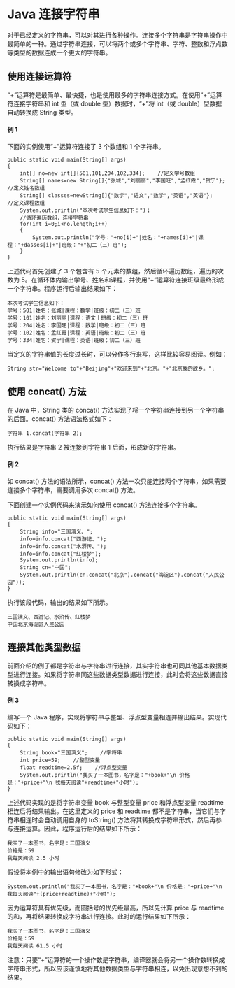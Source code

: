 # Java 连接字符串

对于已经定义的字符串，可以对其进行各种操作。连接多个字符串是字符串操作中最简单的一种。通过字符串连接，可以将两个或多个字符串、字符、整数和浮点数等类型的数据连成一个更大的字符串。

## 使用连接运算符

“+”运算符是最简单、最快捷，也是使用最多的字符串连接方式。在使用“+”运算符连接字符串和 int 型（或 double 型）数据时，“+”将 int（或 double）型数据自动转换成 String 类型。

#### 例 1

下面的实例使用“+”运算符连接了 3 个数组和 1 个字符串。

```
public static void main(String[] args)
{
    int[] no=new int[]{501,101,204,102,334};    //定义学号数组
    String[] names=new String[]{"张城","刘丽丽","李国旺","孟红霞","贺宁"};    //定义姓名数组
    String[] classes=newString[]{"数学","语文","数学","英语","英语"};    //定义课程数组
    System.out.println("本次考试学生信息如下：")；
    //循环遍历数组，连接字符串
    for(int i=0;i<no.length;i++)
    {
        System.out.println("学号："+no[i]+"|姓名："+names[i]+"|课程："+dasses[i]+"|班级："+"初二（三）班");
    }
}
```

上述代码首先创建了 3 个包含有 5 个元素的数组，然后循环遍历数组，遍历的次数为 5。在循环体内输出学号、姓名和课程，并使用“+”运算符连接班级最终形成一个字符串。程序运行后输出结果如下：

```
本次考试学生信息如下：
学号：501|姓名：张城|课程：数学|班级：初二（三）班
学号：101|姓名：刘丽丽|课程：语文丨班级：初二（三）班
学号：204|姓名：李国旺|课程：数学|班级：初二（三）班
学号：102|姓名：孟红霞|课程：英语|班级：初二（三）班
学号：334|姓名：贺宁|课程：英语|班级；初二（三）班
```

当定义的字符串值的长度过长时，可以分作多行来写，这样比较容易阅读。例如：

```
String str="Welcome to"+"Beijing"+"欢迎来到"+"北京。"+"北京我的故乡。";
```

## 使用 concat() 方法

在 Java 中，String 类的 concat() 方法实现了将一个字符串连接到另一个字符串的后面。concat() 方法语法格式如下：

```
字符串 1.concat(字符串 2);
```

执行结果是字符串 2 被连接到字符串 1 后面，形成新的字符串。

#### 例 2

如 concat() 方法的语法所示，concat() 方法一次只能连接两个字符串，如果需要连接多个字符串，需要调用多次 concat() 方法。

下面创建一个实例代码来演示如何使用 concat() 方法连接多个字符串。

```
public static void main(String[] args)
{
    String info="三国演义、";
    info=info.concat("西游记、");
    info=info.concat("水漭传、");
    info=info.concat("红楼梦");
    System.out.println(info);
    String cn="中国";
    System.out.println(cn.concat("北京").concat("海淀区").concat("人民公园"));
}
```

执行该段代码，输出的结果如下所示。

```
三国演义、西游记、水浒传、红楼梦
中国北京海淀区人民公园
```

## 连接其他类型数据

前面介绍的例子都是字符串与字符串进行连接，其实字符串也可同其他基本数据类型进行连接。如果将字符串同这些数据类型数据进行连接，此时会将这些数据直接转换成字符串。

#### 例 3

编写一个 Java 程序，实现将字符串与整型、浮点型变量相连并输出结果。实现代码如下：

```
public static void main(String[] args)
{
    String book="三国演义";    //字符串
    int price=59;    //整型变量
    float readtime=2.5f;    //浮点型变量
    System.out.println("我买了一本图书，名字是："+book+"\n 价格是："+price+"\n 我每天阅读"+readtime+"小时");
}
```

上述代码实现的是将字符串变量 book 与整型变量 price 和浮点型变量 readtime 相连后将结果输出。在这里定义的 price 和 readtime 都不是字符串，当它们与字符串相连时会自动调用自身的 toString() 方法将其转换成字符串形式，然后再参与连接运算。因此，程序运行后的结果如下所示：

```
我买了一本图书，名字是：三国演义
价格是：59
我每天阅读 2.5 小时
```

假设将本例中的输出语句修改为如下形式：

```
System.out.println("我买了一本图书，名字是："+book+"\n 价格是："+price+"\n 我每天阅读"+(price+readtime)+"小时");
```

因为运算符具有优先级，而圆括号的优先级最高，所以先计算 price 与 readtime 的和，再将结果转换成字符串进行连接。此时的运行结果如下所示：

```
我买了一本图书，名字是：三国演义
价格是：59
我每天阅读 61.5 小时
```

注意：只要“+”运算符的一个操作数是字符串，编译器就会将另一个操作数转换成字符串形式，所以应该谨慎地将其他数据类型与字符串相连，以免出现意想不到的结果。